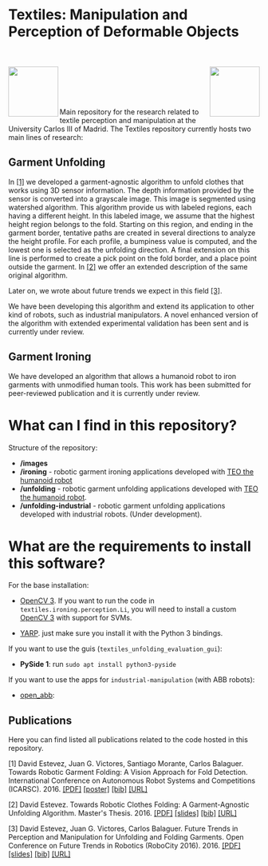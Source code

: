 # Textiles: Manipulation and Perception of Deformable Objects

<br><br>
<img src="images/roboticslab.png" height="100px" align= "left"> <img src="images/uc3m.png" height="100px" align="right"><br><br><br><br>

Main repository for the research related to textile perception and manipulation at the University Carlos III of Madrid. The Textiles repository currently hosts two main lines of research:

## Garment Unfolding
In [[1]](#1) we developed a garment-agnostic algorithm to unfold clothes that works using 3D sensor information. The depth information provided by the sensor is converted into a grayscale image. This image is segmented using watershed algorithm. This algorithm provide us with labeled regions, each having a different height. In this labeled image, we assume that the highest height region belongs to the fold. Starting on this region, and ending in the garment border, tentative paths are created in several directions to analyze the height profile. For each profile, a bumpiness value is computed, and the lowest one is selected as the unfolding direction. A final extension on this line is performed to create a pick point on the fold border, and a place point outside the garment. In [[2]](#2) we offer an extended description of the same original algorithm. 

Later on, we wrote about future trends we expect in this field [[3]](#3).

We have been developing this algorithm and extend its application to other kind of robots, such as industrial manipulators. A novel enhanced version of the algorithm with extended experimental validation has been sent and is currently under review.

## Garment Ironing
We have developed an algorithm that allows a humanoid robot to iron garments with unmodified human tools. This work has been submitted for peer-reviewed publication and it is currently under review.

# What can I find in this repository?
Structure of the repository:

* **/images**
* **/ironing** - robotic garment ironing applications developed with [TEO the humanoid robot](https://github.com/roboticslab-uc3m/teo-main)
* **/unfolding** - robotic garment unfolding applications developed with [TEO the humanoid robot](https://github.com/roboticslab-uc3m/teo-main).
* **/unfolding-industrial** - robotic garment unfolding applications developed with industrial robots. (Under development).

# What are the requirements to install this software?

For the base installation:

* [OpenCV 3](https://github.com/roboticslab-uc3m/installation-guides/blob/master/install-opencv.md#install-opencv-3-with-contrib-and-python-3-support). If you want to run the code in `textiles.ironing.perception.Li`, you will need to install a custom [OpenCV 3](https://github.com/roboticslab-uc3m/installation-guides/blob/master/install-opencv.md#install-opencv-3-with-contrib-python-3-support-and-fix-for-svm_load) with support for SVMs.

* [YARP](https://github.com/roboticslab-uc3m/installation-guides/blob/master/install-yarp.md#install-bindings). just make sure you install it with the Python 3 bindings.

If you want to use the guis (`textiles_unfolding_evaluation_gui`):

* **PySide 1**: run `sudo apt install python3-pyside`

If you want to use the apps for `industrial-manipulation` (with ABB robots):

* [open_abb](https://github.com/roboticslab-uc3m/open_abb): 


## Publications
Here you can find listed all publications related to the code hosted in this repository. 

<a id="1">[1]</a> David Estevez, Juan G. Victores, Santiago Morante, Carlos Balaguer. Towards Robotic Garment Folding: A Vision Approach for Fold Detection. International Conference on Autonomous Robot Systems and Competitions (ICARSC). 2016. [[PDF]](http://roboticslab.uc3m.es/roboticslab/sites/default/files/estevez2016towards-preprint.pdf) [[poster]](http://www.slideshare.net/JuanGVictores/estevez2016towardsposter) [[bib]](doc/bib/estevez2016towards.bib) [[URL]](http://icarsc2016.ipb.pt/docs/ProgramaICARSC.pdf)

<a id="2">[2]</a> David Estevez. Towards Robotic Clothes Folding: A Garment-Agnostic Unfolding Algorithm. Master's Thesis. 2016. [[PDF]](https://github.com/David-Estevez/master-thesis/blob/develop/estevez2016msc_thesis.pdf) [[slides]](http://www.slideshare.net/DavidEstevez11/estevez2016mscpresentation) [[bib]](doc/bib/estevez2016msc.bib) [[URL]](https://github.com/David-Estevez/master-thesis)

<a id="3">[3]</a> David Estevez, Juan G. Victores, Carlos Balaguer. Future Trends in Perception and Manipulation for Unfolding and Folding Garments. Open Conference on Future Trends in Robotics (RoboCity 2016). 2016. [[PDF]](http://roboticslab.uc3m.es/roboticslab/sites/default/files/estevez2016future-preprint.pdf) [[slides]](http://www.slideshare.net/JuanGVictores/estevez2016futurepresentation) [[bib]](doc/bib/estevez2016future.bib)  [[URL]](http://roboticslab.uc3m.es/roboticslab/book/robocity16-open-conference-future-trends-robotics-1)
